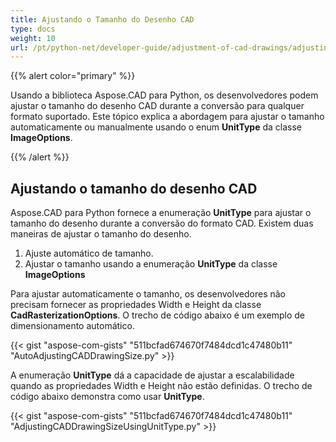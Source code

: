 ```yaml
---
title: Ajustando o Tamanho do Desenho CAD
type: docs
weight: 10
url: /pt/python-net/developer-guide/adjustment-of-cad-drawings/adjusting-cad-drawing-size/
---
```


{{% alert color="primary" %}}

Usando a biblioteca Aspose.CAD para Python, os desenvolvedores podem ajustar o tamanho do desenho CAD durante a conversão para qualquer formato suportado. Este tópico explica a abordagem para ajustar o tamanho automaticamente ou manualmente usando o enum **UnitType** da classe **ImageOptions**.

{{% /alert %}}

## **Ajustando o tamanho do desenho CAD**

Aspose.CAD para Python fornece a enumeração **UnitType** para ajustar o tamanho do desenho durante a conversão do formato CAD. Existem duas maneiras de ajustar o tamanho do desenho.

1. Ajuste automático de tamanho.
1. Ajustar o tamanho usando a enumeração **UnitType** da classe **ImageOptions**

Para ajustar automaticamente o tamanho, os desenvolvedores não precisam fornecer as propriedades Width e Height da classe **CadRasterizationOptions**. O trecho de código abaixo é um exemplo de dimensionamento automático.

{{< gist "aspose-com-gists" "511bcfad674670f7484dcd1c47480b11" "AutoAdjustingCADDrawingSize.py" >}}

A enumeração **UnitType** dá a capacidade de ajustar a escalabilidade quando as propriedades Width e Height não estão definidas. O trecho de código abaixo demonstra como usar **UnitType**.

{{< gist "aspose-com-gists" "511bcfad674670f7484dcd1c47480b11" "AdjustingCADDrawingSizeUsingUnitType.py" >}}
